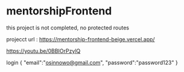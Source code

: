 # mentorshipFrontend

this project is not completed, no protected routes

projecct url : https://mentorship-frontend-beige.vercel.app/

https://youtu.be/0BBIOrPzylQ

login {
"email":"osinnowo@gmail.com",
"password":"password123"
}
